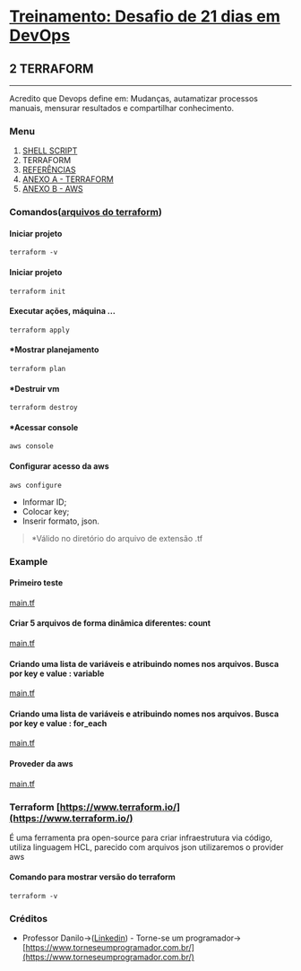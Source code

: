 # [Treinamento: Desafio de 21 dias em DevOps](../../README.md)
## 2 TERRAFORM
<hr>
Acredito que Devops define em: Mudanças, autamatizar processos manuais, mensurar resultados e compartilhar conhecimento.

### Menu
1. [SHELL SCRIPT](../shellscript/shellscript.md)
2. TERRAFORM
3. [REFERÊNCIAS](./../credit/credit.md)
4. [ANEXO A - TERRAFORM](../terraform/install/anexo_A_terraform_install.md)
5. [ANEXO B - AWS](../terraform/install/anexo_B_aws_install.md)

### Comandos([arquivos do terraform](example))

#### Iniciar projeto
```
terraform -v
```

#### Iniciar projeto
```
terraform init
```

#### Executar ações, máquina ...
```
terraform apply
```

#### *Mostrar planejamento
```
terraform plan
```

#### *Destruir vm
```
terraform destroy
```

#### *Acessar console
```
aws console
```

#### Configurar acesso da aws
```
aws configure
```
* Informar ID;
* Colocar key;
* Inserir formato, json.

>   *Válido no diretório do arquivo de extensão .tf


### Example

#### Primeiro teste
[main.tf](example/1/main.tf)

#### Criar 5 arquivos de forma dinâmica diferentes: count
[main.tf](example/2/main.tf)

#### Criando uma lista de variáveis e atribuindo nomes nos arquivos. Busca por key e value : variable
[main.tf](example/3/main.tf)

#### Criando uma lista de variáveis e atribuindo nomes nos arquivos. Busca por key e value : for_each
[main.tf](example/3/main.tf)

#### Proveder da aws
[main.tf](example/providers/1/main.tf)

### Terraform [https://www.terraform.io/](https://www.terraform.io/)
É uma ferramenta pra open-source para criar infraestrutura via código, utiliza linguagem HCL, parecido com arquivos json utilizaremos o provider aws

#### Comando para mostrar versão do terraform
```
terraform -v
```

### Créditos
* Professor Danilo->([Linkedin](https://www.linkedin.com/in/danilo-aparecido-dos-santos-03101034/)) - Torne-se um programador->[https://www.torneseumprogramador.com.br/](https://www.torneseumprogramador.com.br/)


